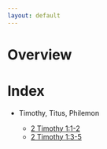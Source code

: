 ```yaml
---
layout: default
---
```


# Overview


# Index

* Timothy, Titus, Philemon

  * [2 Timothy 1:1-2](timothy-titus-philemon/2tim1_1-2.html)
  * [2 Timothy 1:3-5](timothy-titus-philemon/2tim1_3-5.html)